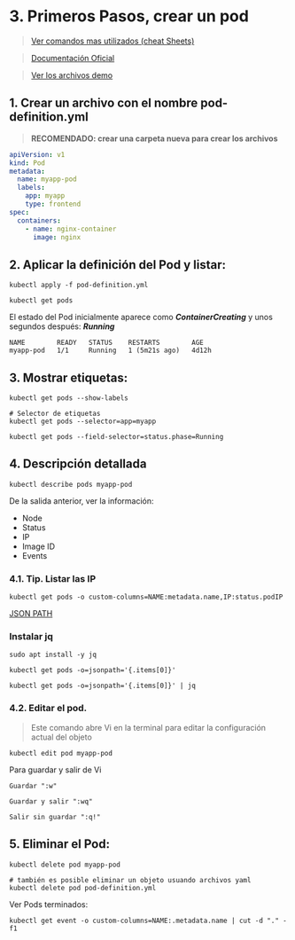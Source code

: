 # 3. Primeros Pasos, crear un pod <!-- omit in TOC -->

> [Ver comandos mas utilizados (cheat Sheets)](https://kubernetes.io/docs/reference/kubectl/cheatsheet/)

> [Documentación Oficial](https://kubernetes.io/docs/concepts/workloads/pods/)

> [Ver los archivos demo](./assets)

## 1. Crear un archivo con el nombre pod-definition.yml


> **RECOMENDADO: crear una carpeta nueva para crear los archivos**


```yaml
apiVersion: v1
kind: Pod
metadata:
  name: myapp-pod
  labels:
    app: myapp
    type: frontend
spec:
  containers:
    - name: nginx-container
      image: nginx
```

## 2. Aplicar la definición del Pod y listar:

```vim
kubectl apply -f pod-definition.yml

kubectl get pods
```

El estado del Pod inicialmente aparece como ***ContainerCreating*** y unos segundos después: ***Running***

```vim
NAME        READY   STATUS    RESTARTS        AGE
myapp-pod   1/1     Running   1 (5m21s ago)   4d12h
```
## 3. Mostrar etiquetas:
```vim
kubectl get pods --show-labels

# Selector de etiquetas
kubectl get pods --selector=app=myapp
```

```vim
kubectl get pods --field-selector=status.phase=Running
```

## 4. Descripción detallada
```vim
kubectl describe pods myapp-pod
```
De la salida anterior, ver la información:
- Node
- Status
- IP
- Image ID
- Events


### 4.1. Tip. Listar las IP

```vim
kubectl get pods -o custom-columns=NAME:metadata.name,IP:status.podIP

```

[JSON PATH](https://kubernetes.io/docs/reference/kubectl/jsonpath/)
### Instalar jq

```vim
sudo apt install -y jq

kubectl get pods -o=jsonpath='{.items[0]}'

kubectl get pods -o=jsonpath='{.items[0]}' | jq
```

### 4.2. Editar el pod.

> Este comando abre Vi en la terminal para editar la configuración actual del objeto

```vim
kubectl edit pod myapp-pod
```
Para guardar y salir de Vi
~~~~
Guardar ":w"

Guardar y salir ":wq"

Salir sin guardar ":q!"
~~~~

## 5. Eliminar el Pod:
```vim
kubectl delete pod myapp-pod

# también es posible eliminar un objeto usuando archivos yaml
kubectl delete pod pod-definition.yml
```

Ver Pods terminados:
```vim
kubectl get event -o custom-columns=NAME:.metadata.name | cut -d "." -f1
```

